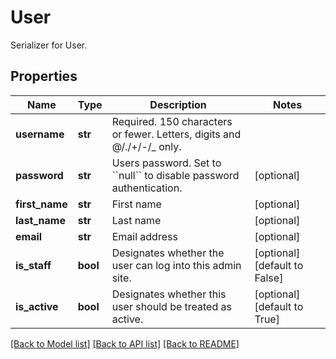 # User

Serializer for User.
## Properties
Name | Type | Description | Notes
------------ | ------------- | ------------- | -------------
**username** | **str** | Required. 150 characters or fewer. Letters, digits and @/./+/-/_ only. | 
**password** | **str** | Users password. Set to &#x60;&#x60;null&#x60;&#x60; to disable password authentication. | [optional] 
**first_name** | **str** | First name | [optional] 
**last_name** | **str** | Last name | [optional] 
**email** | **str** | Email address | [optional] 
**is_staff** | **bool** | Designates whether the user can log into this admin site. | [optional] [default to False]
**is_active** | **bool** | Designates whether this user should be treated as active. | [optional] [default to True]

[[Back to Model list]](../README.md#documentation-for-models) [[Back to API list]](../README.md#documentation-for-api-endpoints) [[Back to README]](../README.md)


